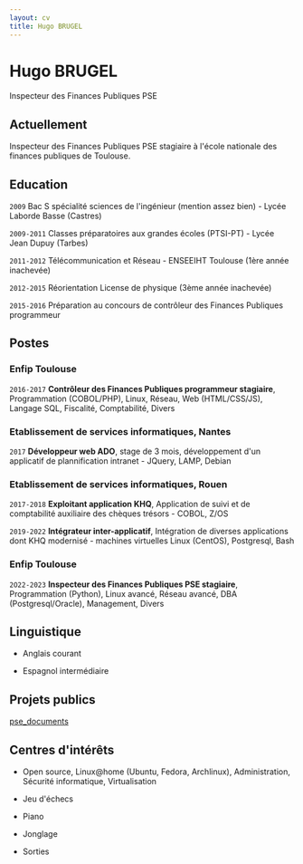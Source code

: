 ```yaml
---
layout: cv
title: Hugo BRUGEL
---
```

# Hugo BRUGEL
Inspecteur des Finances Publiques PSE

## Actuellement

Inspecteur des Finances Publiques PSE stagiaire à l'école nationale des finances publiques de Toulouse.

## Education

`2009`
Bac S spécialité sciences de l'ingénieur (mention assez bien) - Lycée Laborde Basse (Castres)

`2009-2011`
Classes préparatoires aux grandes écoles (PTSI-PT) - Lycée Jean Dupuy (Tarbes)

`2011-2012`
Télécommunication et Réseau - ENSEEIHT Toulouse (1ère année inachevée)

`2012-2015`
Réorientation License de physique (3ème année inachevée)

`2015-2016`
Préparation au concours de contrôleur des Finances Publiques programmeur

## Postes

### Enfip Toulouse

`2016-2017`
__Contrôleur des Finances Publiques programmeur stagiaire__, Programmation (COBOL/PHP), Linux, Réseau, Web (HTML/CSS/JS), Langage SQL, Fiscalité, Comptabilité, Divers

### Etablissement de services informatiques, Nantes

`2017`
__Développeur web ADO__, stage de 3 mois, développement d'un applicatif de plannification intranet - JQuery, LAMP, Debian

### Etablissement de services informatiques, Rouen

`2017-2018`
__Exploitant application KHQ__, Application de suivi et de comptabilité auxiliaire des chèques trésors - COBOL, Z/OS

`2019-2022`
__Intégrateur inter-applicatif__, Intégration de diverses applications dont KHQ modernisé - machines virtuelles Linux (CentOS), Postgresql, Bash

### Enfip Toulouse

`2O22-2023`
__Inspecteur des Finances Publiques PSE stagiaire__, Programmation (Python), Linux avancé, Réseau avancé, DBA (Postgresql/Oracle), Management, Divers

## Linguistique

- Anglais courant

- Espagnol intermédiaire

## Projets publics

<div id="webaddress">
<a href="https://github.com/MghRepo/pse_documents">pse_documents</a>
</div>

## Centres d'intérêts

- Open source, Linux@home (Ubuntu, Fedora, Archlinux), Administration, Sécurité informatique, Virtualisation

- Jeu d'échecs

- Piano

- Jonglage

- Sorties

<!-- ### Footer
Dernière mise à jour : Décembre 2022 -->
